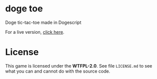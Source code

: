 # doge toe

Doge tic-tac-toe made in Dogescript

For a live version, [click here][live].

# License

This game is licensed under the **WTFPL-2.0**.
See file `LICENSE.md` to see what you can and cannot do with the source code.

[live]: http://alexdantas.net/games/doge-toe/

